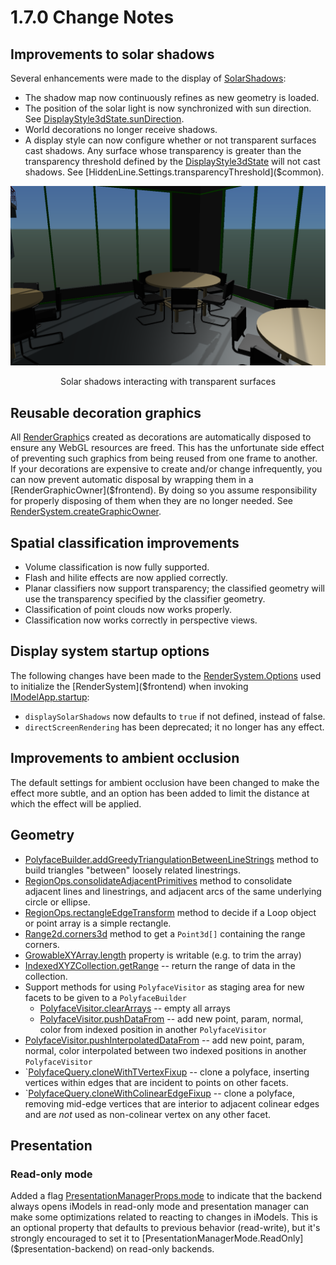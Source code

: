 # 1.7.0 Change Notes

## Improvements to solar shadows

Several enhancements were made to the display of [SolarShadows]($common):
* The shadow map now continuously refines as new geometry is loaded.
* The position of the solar light is now synchronized with sun direction. See [DisplayStyle3dState.sunDirection]($frontend).
* World decorations no longer receive shadows.
* A display style can now configure whether or not transparent surfaces cast shadows. Any surface whose transparency is greater than the transparency threshold defined by the [DisplayStyle3dState]($frontend) will not cast shadows. See [HiddenLine.Settings.transparencyThreshold]($common).

![shadows transparency](./assets/shadows_transparency.png "Using transparency threshold to control how solar shadows interact with transparent surfaces.")
<p align="center">Solar shadows interacting with transparent surfaces</p>

## Reusable decoration graphics

All [RenderGraphic]($frontend)s created as decorations are automatically disposed to ensure any WebGL resources are freed. This has the unfortunate side effect of preventing such graphics from being reused from one frame to another. If your decorations are expensive to create and/or change infrequently, you can now prevent automatic disposal by wrapping them in a [RenderGraphicOwner]($frontend). By doing so you assume responsibility for properly disposing of them when they are no longer needed. See [RenderSystem.createGraphicOwner]($frontend).

## Spatial classification improvements

* Volume classification is now fully supported.
* Flash and hilite effects are now applied correctly.
* Planar classifiers now support transparency; the classified geometry will use the transparency specified by the classifier geometry.
* Classification of point clouds now works properly.
* Classification now works correctly in perspective views.

## Display system startup options

The following changes have been made to the [RenderSystem.Options]($frontend) used to initialize the [RenderSystem]($frontend) when invoking [IModelApp.startup]($frontend):

* `displaySolarShadows` now defaults to `true` if not defined, instead of false.
* `directScreenRendering` has been deprecated; it no longer has any effect.

## Improvements to ambient occlusion

The default settings for ambient occlusion have been changed to make the effect more subtle, and an option has been added to limit the distance at which the effect will be applied.

## Geometry

* [PolyfaceBuilder.addGreedyTriangulationBetweenLineStrings]($geometry) method to build triangles "between" loosely related linestrings.
* [RegionOps.consolidateAdjacentPrimitives]($geometry) method to consolidate adjacent lines and linestrings, and adjacent arcs of the same underlying circle or ellipse.
* [RegionOps.rectangleEdgeTransform]($geometry) method to decide if a Loop object or point array is a simple rectangle.
* [Range2d.corners3d]($geometry) method to get a `Point3d[]` containing the range corners.
* [GrowableXYArray.length]($geometry) property is writable (e.g. to trim the array)
* [IndexedXYZCollection.getRange]($geometry) -- return the range of data in the collection.
* Support methods for using `PolyfaceVisitor` as staging area for new facets to be given to a `PolyfaceBuilder`
  * [PolyfaceVisitor.clearArrays]($geometry) -- empty all arrays
  * [PolyfaceVisitor.pushDataFrom]($geometry) -- add new point, param, normal, color from indexed position in another `PolyfaceVisitor`
* [PolyfaceVisitor.pushInterpolatedDataFrom]($geometry) -- add new point, param, normal, color interpolated between two indexed positions in another `PolyfaceVisitor`
* `[PolyfaceQuery.cloneWithTVertexFixup]($geometry) -- clone a polyface, inserting vertices within edges that are incident to points on other facets.
* `[PolyfaceQuery.cloneWithColinearEdgeFixup]($geometry) -- clone a polyface, removing mid-edge vertices that are interior to adjacent colinear edges and are _not_ used as non-colinear vertex on any other facet.

## Presentation

### Read-only mode

Added a flag [PresentationManagerProps.mode]($presentation-backend) to indicate that the backend always opens iModels in read-only mode and presentation manager
can make some optimizations related to reacting to changes in iModels. This is an optional property that defaults to previous behavior (read-write), but it's
strongly encouraged to set it to [PresentationManagerMode.ReadOnly]($presentation-backend) on read-only backends.
